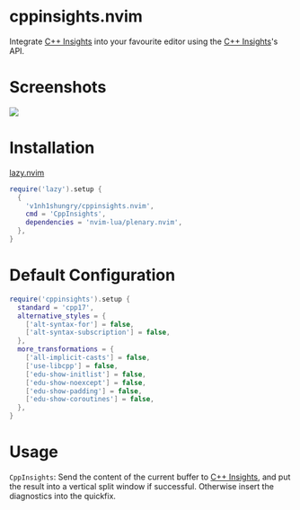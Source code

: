 # cppinsights.nvim

Integrate [C++ Insights](https://cppinsights.io/) into your favourite editor using the [C++ Insights](https://cppinsights.io/)'s API.

# Screenshots

![](https://user-images.githubusercontent.com/98312435/235350143-ed00ae6d-1525-4144-8df2-360a73813a6a.gif)

# Installation

[lazy.nvim](https://github.com/folke/lazy.nvim)

```lua
require('lazy').setup {
  {
    'v1nh1shungry/cppinsights.nvim',
    cmd = 'CppInsights',
    dependencies = 'nvim-lua/plenary.nvim',
  },
}
```

# Default Configuration

```lua
require('cppinsights').setup {
  standard = 'cpp17',
  alternative_styles = {
    ['alt-syntax-for'] = false,
    ['alt-syntax-subscription'] = false,
  },
  more_transformations = {
    ['all-implicit-casts'] = false,
    ['use-libcpp'] = false,
    ['edu-show-initlist'] = false,
    ['edu-show-noexcept'] = false,
    ['edu-show-padding'] = false,
    ['edu-show-coroutines'] = false,
  },
}
```

# Usage

`CppInsights`: Send the content of the current buffer to [C++ Insights](https://cppinsights.io/), and put the result into a vertical split window if successful. Otherwise insert the diagnostics into the quickfix.
